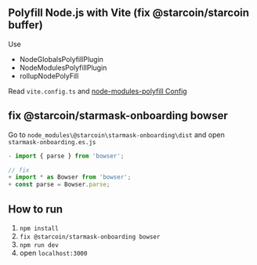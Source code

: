 ## Polyfill Node.js with Vite (fix @starcoin/starcoin buffer)

Use

- NodeGlobalsPolyfillPlugin
- NodeModulesPolyfillPlugin
- rollupNodePolyFill

Read `vite.config.ts` and [node-modules-polyfill Config](https://github.com/remorses/esbuild-plugins/blob/master/node-modules-polyfill/src/polyfills.ts)

## fix @starcoin/starmask-onboarding bowser

Go to `node_modules\@starcoin\starmask-onboarding\dist` and open `starmask-onboarding.es.js`

```javascript
- import { parse } from 'bowser';

// fix
+ import * as Bowser from 'bowser';
+ const parse = Bowser.parse;
```

## How to run

1. `npm install`
2. `fix @starcoin/starmask-onboarding bowser`
3. `npm run dev`
4. open `localhost:3000`
